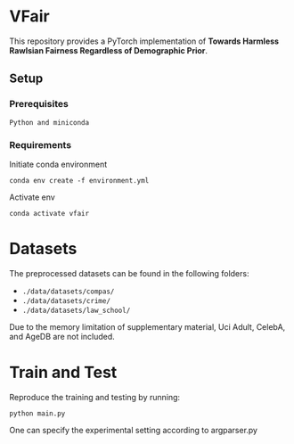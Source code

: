 # VFair

This repository provides a PyTorch implementation of **Towards Harmless Rawlsian Fairness Regardless of Demographic Prior**. 


## Setup
### Prerequisites
```
Python and miniconda
```

### Requirements
Initiate conda environment
```
conda env create -f environment.yml
```

Activate env
```
conda activate vfair
```

# Datasets
The preprocessed datasets can be found in the following folders:

 * ```./data/datasets/compas/```
 * ```./data/datasets/crime/```
 * ```./data/datasets/law_school/```

Due to the memory limitation of supplementary material, Uci Adult, CelebA, and AgeDB are not included.



# Train and Test

Reproduce the training and testing by running:
```
python main.py
```

One can specify the experimental setting according to argparser.py
